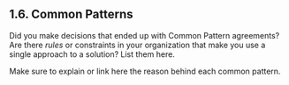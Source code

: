 ## 1.6. Common Patterns

Did you make decisions that ended up with Common Pattern agreements? Are there *rules* or constraints in your organization that make you use a single approach to a solution? List them here.

Make sure to explain or link here the reason behind each common pattern.
